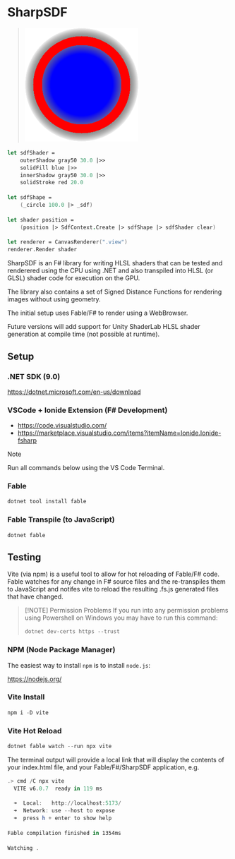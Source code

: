 # SharpSDF

> ![alt text](docs/images/SharpSDF-Example.png)

```fsharp
let sdfShader =
    outerShadow gray50 30.0 |>>
    solidFill blue |>> 
    innerShadow gray50 30.0 |>> 
    solidStroke red 20.0
    
let sdfShape =
    (_circle 100.0 |> _sdf)

let shader position =
    (position |> SdfContext.Create |> sdfShape |> sdfShader clear) 

let renderer = CanvasRenderer(".view")
renderer.Render shader
```

SharpSDF is an F# library for writing HLSL shaders that can be tested and renderered using the CPU using .NET and also transpiled into HLSL (or GLSL) shader code for execution on the GPU.

The library also contains a set of Signed Distance Functions for rendering images without using geometry.

The initial setup uses Fable/F# to render using a WebBrowser.

Future versions will add support for Unity ShaderLab HLSL shader generation at compile time (not possible at runtime).

## Setup

### .NET SDK (9.0)

https://dotnet.microsoft.com/en-us/download

### VSCode + Ionide Extension (F# Development)

- https://code.visualstudio.com/
- https://marketplace.visualstudio.com/items?itemName=Ionide.Ionide-fsharp

> [!NOTE]
> Run all commands below using the VS Code Terminal.

### Fable

```powershell
dotnet tool install fable
```

### Fable Transpile (to JavaScript)

```powershell
dotnet fable
```

## Testing

Vite (via npm) is a useful tool to allow for hot reloading of Fable/F# code. Fable watches for any change in F# source files and the re-transpiles them to JavaScript and notifes vite to reload the resulting .fs.js generated files that have changed.

> [!NOTE] Permission Problems
> If you run into any permission problems using Powershell on Windows
> you may have to run this command:
>
> ```powershell
> dotnet dev-certs https --trust
> ```

### NPM (Node Package Manager)

The easiest way to install `npm` is to install `node.js`:

https://nodejs.org/

### Vite Install

```powershell
npm i -D vite 
```

### Vite Hot Reload

```powershell
dotnet fable watch --run npx vite
```

The terminal output will provide a local link that will display the contents of your index.html file, and your Fable/F#/SharpSDF application, e.g.

```powershell
.> cmd /C npx vite
  VITE v6.0.7  ready in 119 ms

  ➜  Local:   http://localhost:5173/
  ➜  Network: use --host to expose
  ➜  press h + enter to show help

Fable compilation finished in 1354ms

Watching .
```
